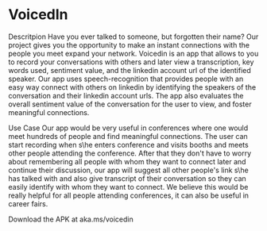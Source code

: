 # VoicedIn

Descritpion
Have you ever talked to someone, but forgotten their name? Our project gives you the opportunity to make an instant connections with the people you meet expand your network. Voicedin is an app that allows to you to record your conversations with others and later view a transcription, key words used, sentiment value, and the linkedin account url of the identified speaker. Our app uses speech-recognition that provides people with an easy way connect with others on linkedin by identifying the speakers of the conversation and their linkedin account urls. The app also evaluates the overall sentiment value of the conversation for the user to view, and foster meaningful connections. 

 
Use Case
Our app would be very useful in conferences where one would meet hundreds of people and find meaningful connections. The user can start recording when s\he enters conference and visits booths and meets other people attending the conference. After that they don't have to worry about remembering all people with whom they want to connect later and continue their discussion, our app will suggest all other people's link s\he has talked with and also give transcript of their conversation so they can easily identify with whom they want to connect. We believe this would be really helpful for all people attending conferences, it can also be useful in career fairs.


Download the APK at
aka.ms/voicedin
